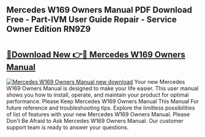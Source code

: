 ## Mercedes W169 Owners Manual PDF Download Free - Part-IVM User Guide Repair - Service Owner Edition RN9Z9

# <h2><a href="http://cf12411.oget.top/?id=Mercedes+W169+Owners+Manual">🔗Download New 👉🔴 Mercedes W169 Owners Manual</a></h2>

[![Mercedes W169 Owners Manual new download](https://i.imgur.com/5g1atiW.png)](http://cf12411.oget.top/?id=Mercedes+W169+Owners+Manual)
Your new Mercedes W169 Owners Manual is designed to make your life easier. This user manual shows you how to install, operate, and maintain your product for optimal performance. Please Keep Mercedes W169 Owners Manual This Manual For future reference and troubleshooting tips. Explore the limitless possibilities of list of features with your new Mercedes W169 Owners Manual. Please Don't Be Afraid to Ask Mercedes W169 Owners Manual. Our customer support team is ready to answer your questions.
